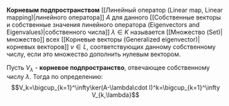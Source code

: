 **Корневым подпространством** [[Линейный оператор (Linear map, Linear mapping)|линейного оператора]] $A$ для данного [[Собственные векторы и собственные значения линейного оператора (Eigenvectors and Eigenvalues)|собственного числа]] $\lambda\in K$ называется [[Множество (Set)|множество]] всех [[Корневые векторы (Generalized eigenvector)|корневых векторов]] $v\in L$, соответствующих данному собственному числу, если это множество дополнить нулевым вектором.

Пусть $V_{\lambda}$ - **корневое подпространство**, отвечающее собственному числу $\lambda$. Тогда по определению:$$V_k=\bigcup_{k=1}^\infty\ker(A-\lambda\cdot I)^k=\bigcup_{k=1}^\infty V_{k,\lambda}$$